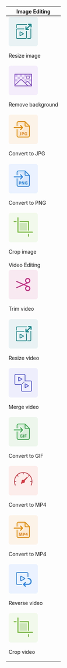 | Image Editing                                                                                |
| -------------------------------------------------------------------------------------------- |
| <div>![Resize image](../images/S_AniResizeVideo.png)<p>Resize image</p></div>                |
| <div>![Remove background](../images/S_AniChangeBackground.png)<p>Remove background</p></div> |
| <div>![Convert to JPG](../images/S_AniConvertToJPG.png)<p>Convert to JPG</p></div>           |
| <div>![Convert to PNG](../images/S_AniConvertToPNG.png)<p>Convert to PNG</p></div>           |
| <div>![Crop image](../images/S_AniCrop.png)<p>Crop image</p></div>                           |
| Video Editing                                                                                |
| <div>![Trim video](../images/S_AniTrimVideo.png)<p>Trim video</p></div>                      |
| <div>![Resize video](../images/S_AniResizeVedio.png)<p>Resize video</p></div>                |
| <div>![Merge video](../images/S_AniMergeVideo.png)<p>Merge video</p></div>                   |
| <div>![Convert to GIF](../images/S_AniConvertToGIF.png)<p>Convert to GIF</p></div>           |
| <div>![Convert to MP4](../images/S_AniChangeSpeed.png)<p>Convert to MP4</p></div>            |
| <div>![Convert to MP4](../images/S_AniConvertToMP4.png)<p>Convert to MP4</p></div>           |
| <div>![Reverse video](../images/S_AniRevertVideo.png)<p>Reverse video</p></div>              |
| <div>![Crop video](../images/S_AniCrop.png)<p>Crop video</p></div>                           |
